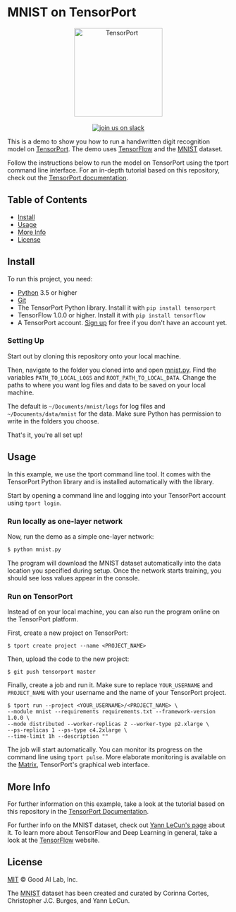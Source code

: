 # MNIST on TensorPort
<p align="center">
<img src="https://raw.githubusercontent.com/SvenChmie/mnist/master/tp_logo.png" alt="TensorPort" width="200">
<br>
<br>
<a href="https://slackin-altdyjrdgq.now.sh"><img src="https://slackin-altdyjrdgq.now.sh/badge.svg" alt="join us on slack"></a>
</p>

This is a demo to show you how to run a handwritten digit recognition model on [TensorPort](https://tensorport.com). The demo uses [TensorFlow](https://tensorflow.org) and the [MNIST](http://yann.lecun.com/exdb/mnist/) dataset.



Follow the instructions below to run the model on TensorPort using the tport command line interface. For an in-depth tutorial based on this repository, check out the [TensorPort documentation](https://docs.tensorport.com/v1.0/docs/mnist-with-tensorport).

## Table of Contents

- [Install](#install)
- [Usage](#usage)
- [More Info](#more-info)
- [License](#license)

## Install

To run this project, you need:

- [Python](https://python.org/) 3.5 or higher
- [Git](https://git-scm.com/)
- The TensorPort Python library. Install it with `pip install tensorport`
- TensorFlow 1.0.0 or higher. Install it with `pip install tensorflow`
- A TensorPort account. [Sign up](https://tensorport.com/) for free if you don't have an account yet.

### Setting Up

Start out by cloning this repository onto your local machine. 

Then, navigate to the folder you cloned into and open [mnist.py](mnist.py). Find the variables `PATH_TO_LOCAL_LOGS` and `ROOT_PATH_TO_LOCAL_DATA`. Change the paths to where you want log files and data to be saved on your local machine. 

The default is `~/Documents/mnist/logs` for log files and `~/Documents/data/mnist` for the data. Make sure Python has permission to write in the folders you choose.

That's it, you're all set up!

## Usage

In this example, we use the tport command line tool. It comes with the TensorPort Python library and is installed automatically with the library.

Start by opening a command line and logging into your TensorPort account using `tport login`.

### Run locally as one-layer network

Now, run the demo as a simple one-layer network:

```bash
$ python mnist.py
```

The program will download the MNIST dataset automatically into the data location you specified during setup. Once the network starts training, you should see loss values appear in the console.

### Run on TensorPort

Instead of on your local machine, you can also run the program online on the TensorPort platform.

First, create a new project on TensorPort:

```shell
$ tport create project --name <PROJECT_NAME>
```

Then, upload the code to the new project:

```shell
$ git push tensorport master
```

Finally, create a job and run it. Make sure to replace `YOUR_USERNAME` and `PROJECT_NAME` with your username and the name of your TensorPort project.

```shell
$ tport run --project <YOUR_USERNAME>/<PROJECT_NAME> \ 
--module mnist --requirements requirements.txt --framework-version 1.0.0 \
--mode distributed --worker-replicas 2 --worker-type p2.xlarge \
--ps-replicas 1 --ps-type c4.2xlarge \
--time-limit 1h --description ""
```

The job will start automatically. You can monitor its progress on the command line using `tport pulse`. More elaborate monitoring is available on the [Matrix](https://tensorport.com/matrix), TensorPort's graphical web interface. 

## More Info

For further information on this example, take a look at the tutorial based on this repository in the [TensorPort Documentation](https://docs.tensorport.com/v1.0/docs/mnist-with-tensorport).

For further info on the MNIST dataset, check out [Yann LeCun's page](http://yann.lecun.com/exdb/mnist/) about it. To learn more about TensorFlow and Deep Learning in general, take a look at the [TensorFlow](https://tensorflow.org) website.

## License

[MIT](LICENSE) © Good AI Lab, Inc.

The [MNIST](http://yann.lecun.com/exdb/mnist/) dataset has been created and curated by Corinna Cortes, Christopher J.C. Burges, and Yann LeCun.